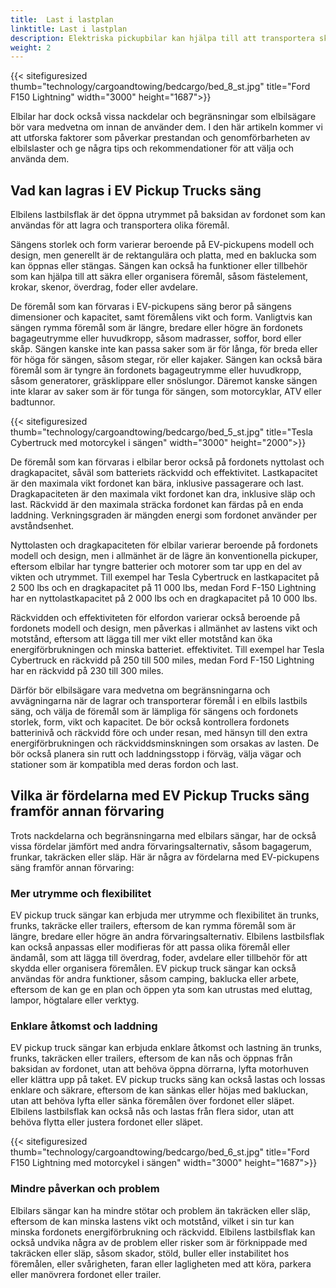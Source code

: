 ```yaml
---
title:  Last i lastplan
linktitle: Last i lastplan
description: Elektriska pickupbilar kan hjälpa till att transportera skrymmande, tunga eller oregelbundet formade föremål som möbler, apparater, verktyg, byggmaterial eller sportutrustning.
weight: 2
---
```

<!-- markdownlint-disable MD033 -->
{{< sitefiguresized thumb="technology/cargoandtowing/bedcargo/bed_8_st.jpg" title="Ford F150 Lightning" width="3000" height="1687">}}

Elbilar har dock också vissa nackdelar och begränsningar som elbilsägare bör vara medvetna om innan de använder dem. I den här artikeln kommer vi att utforska faktorer som påverkar prestandan och genomförbarheten av elbilslaster och ge några tips och rekommendationer för att välja och använda dem.

## Vad kan lagras i EV Pickup Trucks säng

Elbilens lastbilsflak är det öppna utrymmet på baksidan av fordonet som kan användas för att lagra och transportera olika föremål.

Sängens storlek och form varierar beroende på EV-pickupens modell och design, men generellt är de rektangulära och platta, med en baklucka som kan öppnas eller stängas. Sängen kan också ha funktioner eller tillbehör som kan hjälpa till att säkra eller organisera föremål, såsom fästelement, krokar, skenor, överdrag, foder eller avdelare.

De föremål som kan förvaras i EV-pickupens säng beror på sängens dimensioner och kapacitet, samt föremålens vikt och form. Vanligtvis kan sängen rymma föremål som är längre, bredare eller högre än fordonets bagageutrymme eller huvudkropp, såsom madrasser, soffor, bord eller skåp. Sängen kanske inte kan passa saker som är för långa, för breda eller för höga för sängen, såsom stegar, rör eller kajaker. Sängen kan också bära föremål som är tyngre än fordonets bagageutrymme eller huvudkropp, såsom generatorer, gräsklippare eller snöslungor. Däremot kanske sängen inte klarar av saker som är för tunga för sängen, som motorcyklar, ATV eller badtunnor.

{{< sitefiguresized thumb="technology/cargoandtowing/bedcargo/bed_5_st.jpg" title="Tesla Cybertruck med motorcykel i sängen" width="3000" height="2000">}}

De föremål som kan förvaras i elbilar beror också på fordonets nyttolast och dragkapacitet, såväl som batteriets räckvidd och effektivitet. Lastkapacitet är den maximala vikt fordonet kan bära, inklusive passagerare och last. Dragkapaciteten är den maximala vikt fordonet kan dra, inklusive släp och last. Räckvidd är den maximala sträcka fordonet kan färdas på en enda laddning. Verkningsgraden är mängden energi som fordonet använder per avståndsenhet.

Nyttolasten och dragkapaciteten för elbilar varierar beroende på fordonets modell och design, men i allmänhet är de lägre än konventionella pickuper, eftersom elbilar har tyngre batterier och motorer som tar upp en del av vikten och utrymmet. Till exempel har Tesla Cybertruck en lastkapacitet på 2 500 lbs och en dragkapacitet på 11 000 lbs, medan Ford F-150 Lightning har en nyttolastkapacitet på 2 000 lbs och en dragkapacitet på 10 000 lbs.

Räckvidden och effektiviteten för elfordon varierar också beroende på fordonets modell och design, men påverkas i allmänhet av lastens vikt och motstånd, eftersom att lägga till mer vikt eller motstånd kan öka energiförbrukningen och minska batteriet. effektivitet. Till exempel har Tesla Cybertruck en räckvidd på 250 till 500 miles, medan Ford F-150 Lightning har en räckvidd på 230 till 300 miles.

Därför bör elbilsägare vara medvetna om begränsningarna och avvägningarna när de lagrar och transporterar föremål i en elbils lastbils säng, och välja de föremål som är lämpliga för sängens och fordonets storlek, form, vikt och kapacitet. De bör också kontrollera fordonets batterinivå och räckvidd före och under resan, med hänsyn till den extra energiförbrukningen och räckviddsminskningen som orsakas av lasten. De bör också planera sin rutt och laddningsstopp i förväg, välja vägar och stationer som är kompatibla med deras fordon och last.

## Vilka är fördelarna med EV Pickup Trucks säng framför annan förvaring

Trots nackdelarna och begränsningarna med elbilars sängar, har de också vissa fördelar jämfört med andra förvaringsalternativ, såsom bagagerum, frunkar, takräcken eller släp. Här är några av fördelarna med EV-pickupens säng framför annan förvaring:

### Mer utrymme och flexibilitet

EV pickup truck sängar kan erbjuda mer utrymme och flexibilitet än trunks, frunks, takräcke eller trailers, eftersom de kan rymma föremål som är längre, bredare eller högre än andra förvaringsalternativ. Elbilens lastbilsflak kan också anpassas eller modifieras för att passa olika föremål eller ändamål, som att lägga till överdrag, foder, avdelare eller tillbehör för att skydda eller organisera föremålen. EV pickup truck sängar kan också användas för andra funktioner, såsom camping, baklucka eller arbete, eftersom de kan ge en plan och öppen yta som kan utrustas med eluttag, lampor, högtalare eller verktyg.

### Enklare åtkomst och laddning

EV pickup truck sängar kan erbjuda enklare åtkomst och lastning än trunks, frunks, takräcken eller trailers, eftersom de kan nås och öppnas från baksidan av fordonet, utan att behöva öppna dörrarna, lyfta motorhuven eller klättra upp på taket. EV pickup trucks säng kan också lastas och lossas enklare och säkrare, eftersom de kan sänkas eller höjas med bakluckan, utan att behöva lyfta eller sänka föremålen över fordonet eller släpet. Elbilens lastbilsflak kan också nås och lastas från flera sidor, utan att behöva flytta eller justera fordonet eller släpet.

{{< sitefiguresized thumb="technology/cargoandtowing/bedcargo/bed_6_st.jpg" title="Ford F150 Lightning med motorcykel i sängen" width="3000" height="1687">}}

### Mindre påverkan och problem

Elbilars sängar kan ha mindre stötar och problem än takräcken eller släp, eftersom de kan minska lastens vikt och motstånd, vilket i sin tur kan minska fordonets energiförbrukning och räckvidd. Elbilens lastbilsflak kan också undvika några av de problem eller risker som är förknippade med takräcken eller släp, såsom skador, stöld, buller eller instabilitet hos föremålen, eller svårigheten, faran eller lagligheten med att köra, parkera eller manövrera fordonet eller trailer.
